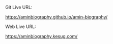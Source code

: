 Git Live URL:  

https://aminbiography.github.io/amin-biography/

Web Live URL: 

https://aminbiography.kesug.com/ 

